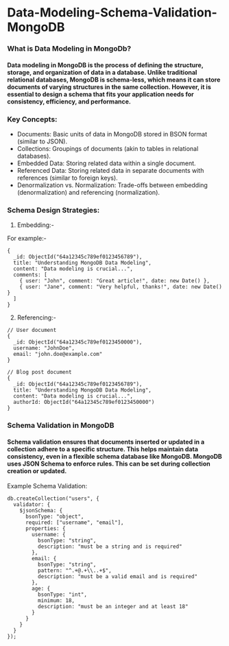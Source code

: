 # Data-Modeling-Schema-Validation-MongoDB

### What is Data Modeling in MongoDb?

#### Data modeling in MongoDB is the process of defining the structure, storage, and organization of data in a database. Unlike traditional relational databases, MongoDB is schema-less, which means it can store documents of varying structures in the same collection. However, it is essential to design a schema that fits your application needs for consistency, efficiency, and performance.

### Key Concepts:

- Documents: Basic units of data in MongoDB stored in BSON format (similar to JSON).
- Collections: Groupings of documents (akin to tables in relational databases).
- Embedded Data: Storing related data within a single document.
- Referenced Data: Storing related data in separate documents with references (similar to foreign keys).
- Denormalization vs. Normalization: Trade-offs between embedding (denormalization) and referencing (normalization).

### Schema Design Strategies:

1. Embedding:-

For example:-

```
{
  _id: ObjectId("64a12345c789ef0123456789"),
  title: "Understanding MongoDB Data Modeling",
  content: "Data modeling is crucial...",
  comments: [
    { user: "John", comment: "Great article!", date: new Date() },
    { user: "Jane", comment: "Very helpful, thanks!", date: new Date() }
  ]
}
```

2. Referencing:-

```
// User document
{
  _id: ObjectId("64a12345c789ef0123450000"),
  username: "JohnDoe",
  email: "john.doe@example.com"
}

// Blog post document
{
  _id: ObjectId("64a12345c789ef0123456789"),
  title: "Understanding MongoDB Data Modeling",
  content: "Data modeling is crucial...",
  authorId: ObjectId("64a12345c789ef0123450000")
}
```

### Schema Validation in MongoDB

#### Schema validation ensures that documents inserted or updated in a collection adhere to a specific structure. This helps maintain data consistency, even in a flexible schema database like MongoDB. MongoDB uses JSON Schema to enforce rules. This can be set during collection creation or updated.

Example Schema Validation:

```
db.createCollection("users", {
  validator: {
    $jsonSchema: {
      bsonType: "object",
      required: ["username", "email"],
      properties: {
        username: {
          bsonType: "string",
          description: "must be a string and is required"
        },
        email: {
          bsonType: "string",
          pattern: "^.+@.+\\..+$",
          description: "must be a valid email and is required"
        },
        age: {
          bsonType: "int",
          minimum: 18,
          description: "must be an integer and at least 18"
        }
      }
    }
  }
});
```
